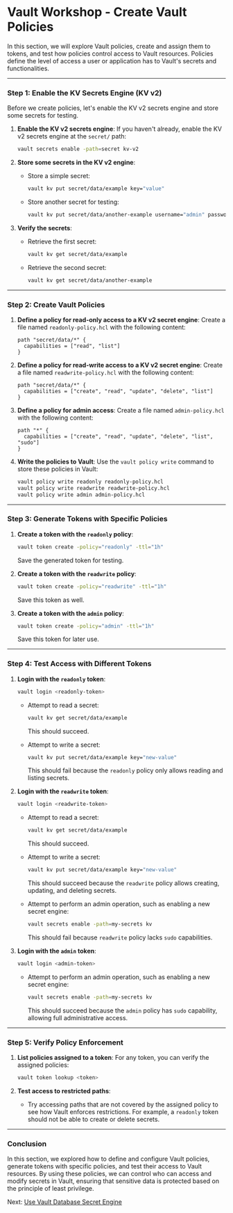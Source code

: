 # Vault Workshop - Create Vault Policies

In this section, we will explore Vault policies, create and assign them to tokens, and test how policies control access to Vault resources. Policies define the level of access a user or application has to Vault's secrets and functionalities.

---

### **Step 1: Enable the KV Secrets Engine (KV v2)**

Before we create policies, let's enable the KV v2 secrets engine and store some secrets for testing.

1. **Enable the KV v2 secrets engine**:
   If you haven't already, enable the KV v2 secrets engine at the `secret/` path:
   ```bash
   vault secrets enable -path=secret kv-v2
   ```

2. **Store some secrets in the KV v2 engine**:
   - Store a simple secret:
     ```bash
     vault kv put secret/data/example key="value"
     ```
   
   - Store another secret for testing:
     ```bash
     vault kv put secret/data/another-example username="admin" password="pass123"
     ```

3. **Verify the secrets**:
   - Retrieve the first secret:
     ```bash
     vault kv get secret/data/example
     ```

   - Retrieve the second secret:
     ```bash
     vault kv get secret/data/another-example
     ```

---

### **Step 2: Create Vault Policies**

1. **Define a policy for read-only access to a KV v2 secret engine**:
   Create a file named `readonly-policy.hcl` with the following content:
   ```hcl
   path "secret/data/*" {
     capabilities = ["read", "list"]
   }
   ```

2. **Define a policy for read-write access to a KV v2 secret engine**:
   Create a file named `readwrite-policy.hcl` with the following content:
   ```hcl
   path "secret/data/*" {
     capabilities = ["create", "read", "update", "delete", "list"]
   }
   ```

3. **Define a policy for admin access**:
   Create a file named `admin-policy.hcl` with the following content:
   ```hcl
   path "*" {
     capabilities = ["create", "read", "update", "delete", "list", "sudo"]
   }
   ```

4. **Write the policies to Vault**:
   Use the `vault policy write` command to store these policies in Vault:
   ```bash
   vault policy write readonly readonly-policy.hcl
   vault policy write readwrite readwrite-policy.hcl
   vault policy write admin admin-policy.hcl
   ```

---

### **Step 3: Generate Tokens with Specific Policies**

1. **Create a token with the `readonly` policy**:
   ```bash
   vault token create -policy="readonly" -ttl="1h"
   ```
   Save the generated token for testing.

2. **Create a token with the `readwrite` policy**:
   ```bash
   vault token create -policy="readwrite" -ttl="1h"
   ```
   Save this token as well.

3. **Create a token with the `admin` policy**:
   ```bash
   vault token create -policy="admin" -ttl="1h"
   ```
   Save this token for later use.

---

### **Step 4: Test Access with Different Tokens**

1. **Login with the `readonly` token**:
   ```bash
   vault login <readonly-token>
   ```

   - Attempt to read a secret:
     ```bash
     vault kv get secret/data/example
     ```
     This should succeed.

   - Attempt to write a secret:
     ```bash
     vault kv put secret/data/example key="new-value"
     ```
     This should fail because the `readonly` policy only allows reading and listing secrets.

2. **Login with the `readwrite` token**:
   ```bash
   vault login <readwrite-token>
   ```

   - Attempt to read a secret:
     ```bash
     vault kv get secret/data/example
     ```
     This should succeed.

   - Attempt to write a secret:
     ```bash
     vault kv put secret/data/example key="new-value"
     ```
     This should succeed because the `readwrite` policy allows creating, updating, and deleting secrets.

   - Attempt to perform an admin operation, such as enabling a new secret engine:
     ```bash
     vault secrets enable -path=my-secrets kv
     ```
     This should fail because `readwrite` policy lacks `sudo` capabilities.

3. **Login with the `admin` token**:
   ```bash
   vault login <admin-token>
   ```

   - Attempt to perform an admin operation, such as enabling a new secret engine:
     ```bash
     vault secrets enable -path=my-secrets kv
     ```
     This should succeed because the `admin` policy has `sudo` capability, allowing full administrative access.

---

### **Step 5: Verify Policy Enforcement**

1. **List policies assigned to a token**:
   For any token, you can verify the assigned policies:
   ```bash
   vault token lookup <token>
   ```

2. **Test access to restricted paths**:
   - Try accessing paths that are not covered by the assigned policy to see how Vault enforces restrictions. For example, a `readonly` token should not be able to create or delete secrets.

---

### **Conclusion**

In this section, we explored how to define and configure Vault policies, generate tokens with specific policies, and test their access to Vault resources. By using these policies, we can control who can access and modify secrets in Vault, ensuring that sensitive data is protected based on the principle of least privilege.

Next: [Use Vault Database Secret Engine](./05-vault-secrets-database.md)
